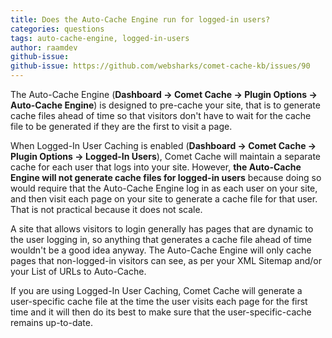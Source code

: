 ```yaml
---
title: Does the Auto-Cache Engine run for logged-in users?
categories: questions
tags: auto-cache-engine, logged-in-users
author: raamdev
github-issue:
github-issue: https://github.com/websharks/comet-cache-kb/issues/90
---
```


The Auto-Cache Engine (**Dashboard → Comet Cache → Plugin Options → Auto-Cache Engine**) is designed to pre-cache your site, that is to generate cache files ahead of time so that visitors don't have to wait for the cache file to be generated if they are the first to visit a page.

When Logged-In User Caching is enabled (**Dashboard → Comet Cache → Plugin Options → Logged-In Users**), Comet Cache will maintain a separate cache for each user that logs into your site. However, **the Auto-Cache Engine will not generate cache files for logged-in users** because doing so would require that the Auto-Cache Engine log in as each user on your site, and then visit each page on your site to generate a cache file for that user. That is not practical because it does not scale.

A site that allows visitors to login generally has pages that are dynamic to the user logging in, so anything that generates a cache file ahead of time wouldn't be a good idea anyway. The Auto-Cache Engine will only cache pages that non-logged-in visitors can see, as per your XML Sitemap and/or your List of URLs to Auto-Cache.

If you are using Logged-In User Caching, Comet Cache will generate a user-specific cache file at the time the user visits each page for the first time and it will then do its best to make sure that the user-specific-cache remains up-to-date.
